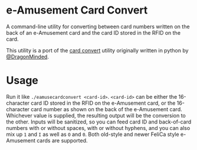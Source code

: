 # e-Amusement Card Convert
A command-line utility for converting between card numbers written on the back of an e-Amusement card and the card ID stored in the RFID on the card. 

This utility is a port of the [card convert](https://github.com/DragonMinded/bemaniutils/blob/master/bemani/common/card.py) utility originally written in python by [@DragonMinded](https://github.com/DragonMinded).

# Usage
Run it like `./eamusecardconvert <card-id>`.  `<card-id>` can be either the 16-character card ID stored in the RFID on the e-Amusement card, or the 16-character card number as shown on the back of the e-Amusement card.  Whichever value is supplied, the resulting output will be the conversion to the other.  Inputs will be sanitized, so you can feed card ID and back-of-card numbers with or without spaces, with or without hyphens, and you can also mix up `1` and `I` as well as `O` and `0`.  Both old-style and newer FeliCa style e-Amusement cards are supported.




